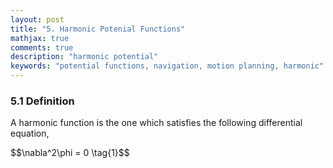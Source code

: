 ```yaml
---
layout: post
title: "5. Harmonic Potenial Functions"
mathjax: true
comments: true
description: "harmonic potential"
keywords: "potential functions, navigation, motion planning, harmonic"
---  
```


### 5.1 Definition

A harmonic function is the one which satisfies the following differential equation,  
<p center="align">
$$\nabla^2\phi = 0 \tag{1}$$
</p>
